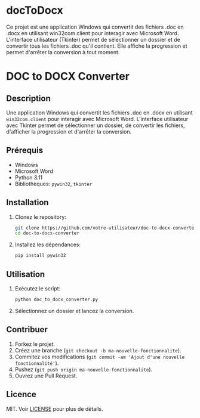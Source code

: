 # docToDocx
Ce projet est une application Windows qui convertit des fichiers .doc en .docx en utilisant win32com.client pour interagir avec Microsoft Word. L'interface utilisateur (Tkinter) permet de sélectionner un dossier et de convertir tous les fichiers .doc qu'il contient. Elle affiche la progression et permet d'arrêter la conversion à tout moment.

# DOC to DOCX Converter

## Description
Une application Windows qui convertit les fichiers .doc en .docx en utilisant `win32com.client` pour interagir avec Microsoft Word. L'interface utilisateur avec Tkinter permet de sélectionner un dossier, de convertir les fichiers, d'afficher la progression et d'arrêter la conversion.

## Prérequis
- Windows
- Microsoft Word
- Python 3.11
- Bibliothèques: `pywin32`, `tkinter`

## Installation
1. Clonez le repository:
    ```sh
    git clone https://github.com/votre-utilisateur/doc-to-docx-converter.git
    cd doc-to-docx-converter
    ```
2. Installez les dépendances:
    ```sh
    pip install pywin32
    ```

## Utilisation
1. Exécutez le script:
    ```sh
    python doc_to_docx_converter.py
    ```
2. Sélectionnez un dossier et lancez la conversion.

## Contribuer
1. Forkez le projet.
2. Créez une branche (`git checkout -b ma-nouvelle-fonctionnalite`).
3. Commitez vos modifications (`git commit -am 'Ajout d'une nouvelle fonctionnalité'`).
4. Pushez (`git push origin ma-nouvelle-fonctionnalite`).
5. Ouvrez une Pull Request.

## Licence
MIT. Voir [LICENSE](LICENSE) pour plus de détails.
